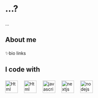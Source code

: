 <h1 align="left">...?</h1>

###

<p align="left">...</p>

###

<h2 align="left">About me</h2>

###

<p align="left">✨bio links</p>

###

<h2 align="left">I code with</h2>

###

<div align="left">
  <img src="https://cdn.pixabay.com/photo/2017/08/05/11/16/logo-2582748_960_720.png" height="40" alt="Html logo"  />
  <img width="12" />
  <img src="https://cdn.pixabay.com/photo/2017/08/05/11/16/logo-2582747_1280.png" height="40" alt="Html logo"  />
  <img width="12" />
  <img src="https://cdn.jsdelivr.net/gh/devicons/devicon/icons/javascript/javascript-original.svg" height="40" alt="javascript logo"  />
  <img width="12" />
  <img src="https://cdn.jsdelivr.net/gh/devicons/devicon/icons/nextjs/nextjs-original.svg" height="40" alt="nextjs logo"  />
  <img width="12" />
  <img src="https://cdn.jsdelivr.net/gh/devicons/devicon/icons/nodejs/nodejs-original.svg" height="40" alt="nodejs logo"  />
</div>

###

